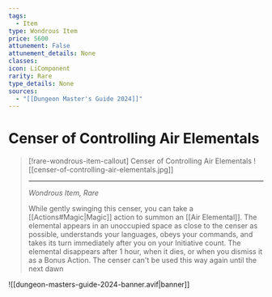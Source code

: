```yaml
---
tags:
  - Item
type: Wondrous Item
price: 5600
attunement: False
attunement_details: None
classes:
icon: LiComponent
rarity: Rare
type_details: None
sources: 
  - "[[Dungeon Master's Guide 2024]]"
---
```

# Censer of Controlling Air Elementals
>[!rare-wondrous-item-callout] Censer of Controlling Air Elementals
>![[censer-of-controlling-air-elementals.jpg]]
>
>- - -
>_Wondrous Item, Rare_
>
>While gently swinging this censer, you can take a [[Actions#Magic\|Magic]] action to summon an [[Air Elemental]]. The elemental appears in an unoccupied space as close to the censer as possible, understands your languages, obeys your commands, and takes its turn immediately after you on your Initiative count. The elemental disappears after 1 hour, when it dies, or when you dismiss it as a Bonus Action. The censer can't be used this way again until the next dawn


![[dungeon-masters-guide-2024-banner.avif|banner]]